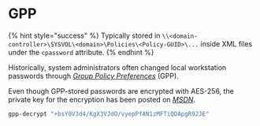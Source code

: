 # GPP

{% hint style="success" %}
Typically stored in `\\<domain-controller>\SYSVOL\<domain>\Policies\<Policy-GUID>\...` inside XML files under the `cpassword` attribute.
{% endhint %}

Historically, system administrators often changed local workstation passwords through [_Group Policy Preferences_](https://learn.microsoft.com/en-us/previous-versions/windows/it-pro/windows-server-2012-r2-and-2012/dn581922\(v=ws.11\)) (GPP).

Even though GPP-stored passwords are encrypted with AES-256, the private key for the encryption has been posted on [_MSDN_](https://learn.microsoft.com/en-us/openspecs/windows_protocols/ms-gppref/2c15cbf0-f086-4c74-8b70-1f2fa45dd4be?redirectedfrom=MSDN#endNote2).

```sh
gpp-decrypt "+bsY0V3d4/KgX3VJdO/vyepPfAN1zMFTiQDApgR92JE"
```
